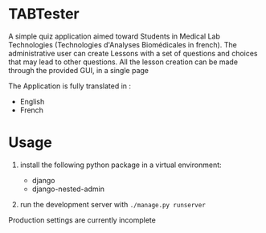 # TABTester
A simple quiz application aimed toward Students in Medical Lab Technologies (Technologies d'Analyses Biomédicales in french).
The administrative user can create Lessons with a set of questions and choices that may lead to other questions. All the lesson creation can be made through the provided GUI, in a single page

The Application is fully translated in :
 - English
 - French
 
# Usage
1) install the following python package in a virtual environment: 
   - django
   - django-nested-admin

2) run the development server with `./manage.py runserver`

Production settings are currently incomplete

